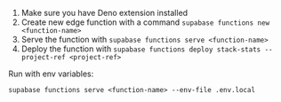 1. Make sure you have Deno extension installed
2. Create new edge function with a command  `supabase functions new <function-name>`
3. Serve the function with `supabase functions serve <function-name>`
4. Deploy the function with `supabase functions deploy stack-stats --project-ref <project-ref>`


Run with env variables:
```
supabase functions serve <function-name> --env-file .env.local
```